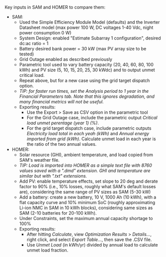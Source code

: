 Key inputs in SAM and HOMER to compare them:
- SAM:
  - Used the Simple Efficiency Module Model (defaults) and the Inverter Datasheet model (max power 100 W, DC voltages 1-40 Vdc, night power consumption 0 W)
  - System Design: enabled "Estimate Subarray 1 configuration", desired dc:ac ratio = 1
  - Battery desired bank power = 30 kW (max PV array size to be tested)
  - Grid Outage enabled as described previously
  - Parametric tool used to vary battery capacity (20, 40, 60, 80, 100 kWh) and PV size (5, 10, 15, 20, 25, 30 kWdc) and to output unmet critical load.
  - Repeat above, but for a new case using the grid target dispatch option.
  - _TIP: for faster run times, set the Analysis period to 1 year in the Financial Parameters tab. Note that this ignores degradation, and many financial metrics will not be useful._
  - Exporting results:
  	- Use the Export > Save as CSV option in the parametric tool
  	- For the Grid Outage case, include the parametric output _Critical load unmet perentage (year 1) (%)_.
  	- For the grid target dispatch case, include parametric outputs _Electricity load total in each yeah (kWh)_ and _Annual energy imported from grid (kWh)_. Calculate unmet load in each year is the ratio of the two annual values. 
- HOMER:
	- Solar resource (GHI), ambient temperature, and load copied from SAM's weather file.
	- *TIP: Load is imported into HOMER as a simple text file with 8760 values saved with a ".dmd" extension. GHI and temperature are similar but with ".txt" extensions.*
	- Add PV: enable temperature effects, set slope to 20 deg and derate factor to 90% (i.e., 10% losses, roughly what SAM's default losses are), considering the same range of PV sizes as SAM (5-30 kW)
	- Add a battery: create a new battery, 10 V, 1000 Ah (10 kWh), with a flat capacity curve and 10% minimum SoC (roughly approximating Li-ion NMC in SAM in 10 kWh blocks), considering same sizes as SAM (2-10 batteries for 20-100 kWh).
	- Under Constraints, set the maximum annual capacity shortage to 100%
	- Exporting results:
		- After hitting _Calculate_, view _Optimization Results_ > _Details..._, right click, and select _Export Table..._, then save the .CSV file.
		- Use _Unmet Load_ (in kWh/yr) divided by annual load to calculate unmet load fraction.
